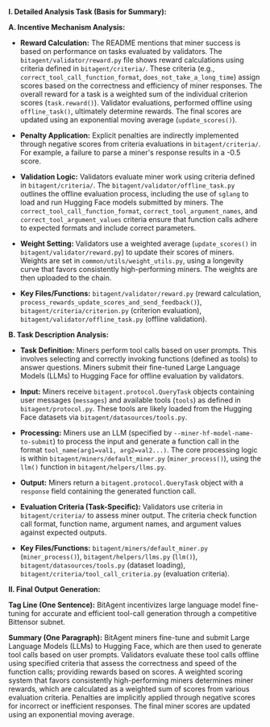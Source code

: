 **I. Detailed Analysis Task (Basis for Summary):**

**A. Incentive Mechanism Analysis:**

* **Reward Calculation:** The README mentions that miner success is based on performance on tasks evaluated by validators.  The `bitagent/validator/reward.py` file shows reward calculations using criteria defined in `bitagent/criteria/`. These criteria (e.g., `correct_tool_call_function_format`, `does_not_take_a_long_time`) assign scores based on the correctness and efficiency of miner responses.  The overall reward for a task is a weighted sum of the individual criterion scores (`task.reward()`). Validator evaluations, performed offline using `offline_task()`, ultimately determine rewards. The final scores are updated using an exponential moving average (`update_scores()`).

* **Penalty Application:**  Explicit penalties are indirectly implemented through negative scores from criteria evaluations in `bitagent/criteria/`. For example, a failure to parse a miner's response results in a -0.5 score.

* **Validation Logic:** Validators evaluate miner work using criteria defined in `bitagent/criteria/`.  The `bitagent/validator/offline_task.py` outlines the offline evaluation process, including the use of `sglang` to load and run Hugging Face models submitted by miners.  The `correct_tool_call_function_format`, `correct_tool_argument_names`, and `correct_tool_argument_values` criteria ensure that function calls adhere to expected formats and include correct parameters.

* **Weight Setting:**  Validators use a weighted average (`update_scores()` in `bitagent/validator/reward.py`) to update their scores of miners. Weights are set in `common/utils/weight_utils.py`, using a longevity curve that favors consistently high-performing miners. The weights are then uploaded to the chain.

* **Key Files/Functions:**  `bitagent/validator/reward.py` (reward calculation, `process_rewards_update_scores_and_send_feedback()`), `bitagent/criteria/criterion.py` (criterion evaluation), `bitagent/validator/offline_task.py` (offline validation).

**B. Task Description Analysis:**

* **Task Definition:** Miners perform tool calls based on user prompts.  This involves selecting and correctly invoking functions (defined as tools) to answer questions.  Miners submit their fine-tuned Large Language Models (LLMs) to Hugging Face for offline evaluation by validators.

* **Input:** Miners receive `bitagent.protocol.QueryTask` objects containing user messages (`messages`) and available tools (`tools`) as defined in `bitagent/protocol.py`.  These tools are likely loaded from the Hugging Face datasets via `bitagent/datasources/tools.py`.

* **Processing:** Miners use an LLM (specified by `--miner-hf-model-name-to-submit`) to process the input and generate a function call in the format `tool_name(arg1=val1, arg2=val2...)`.  The core processing logic is within `bitagent/miners/default_miner.py` (`miner_process()`), using the `llm()` function in `bitagent/helpers/llms.py`.

* **Output:** Miners return a `bitagent.protocol.QueryTask` object with a `response` field containing the generated function call.

* **Evaluation Criteria (Task-Specific):**  Validators use criteria in `bitagent/criteria/` to assess miner output.  The criteria check function call format, function name, argument names, and argument values against expected outputs.

* **Key Files/Functions:** `bitagent/miners/default_miner.py` (`miner_process()`), `bitagent/helpers/llms.py` (`llm()`), `bitagent/datasources/tools.py` (dataset loading), `bitagent/criteria/tool_call_criteria.py` (evaluation criteria).


**II. Final Output Generation:**

**Tag Line (One Sentence):** BitAgent incentivizes large language model fine-tuning for accurate and efficient tool-call generation through a competitive Bittensor subnet.

**Summary (One Paragraph):**  BitAgent miners fine-tune and submit Large Language Models (LLMs) to Hugging Face, which are then used to generate tool calls based on user prompts.  Validators evaluate these tool calls offline using specified criteria that assess the correctness and speed of the function calls; providing rewards based on scores.  A weighted scoring system that favors consistently high-performing miners determines miner rewards, which are calculated as a weighted sum of scores from various evaluation criteria. Penalties are implicitly applied through negative scores for incorrect or inefficient responses.  The final miner scores are updated using an exponential moving average.
